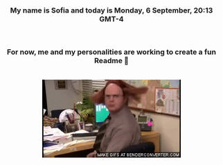 


<div align="center">
<h3 >My name is Sofia and today is Monday, 6 September, 20:13 GMT-4</h3><br>
<h3 >For now, me and my personalities are working to create a fun Readme 👋
</h3><br>
<img src='img/dwight.gif' alt='working...'/>
</div>
